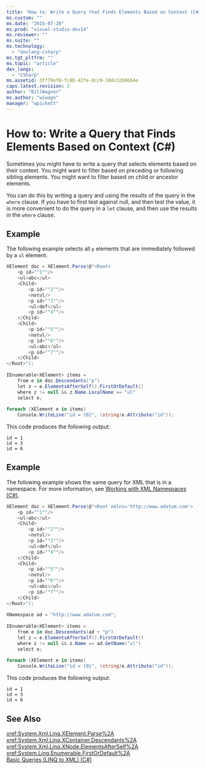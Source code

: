 ```yaml
---
title: "How to: Write a Query that Finds Elements Based on Context (C#) | Microsoft Docs"
ms.custom: ""
ms.date: "2015-07-20"
ms.prod: "visual-studio-dev14"
ms.reviewer: ""
ms.suite: ""
ms.technology: 
  - "devlang-csharp"
ms.tgt_pltfrm: ""
ms.topic: "article"
dev_langs: 
  - "CSharp"
ms.assetid: 3ff79ef0-fc8b-42fe-8cc0-10dc32b06b4e
caps.latest.revision: 3
author: "BillWagner"
ms.author: "wiwagn"
manager: "wpickett"
---
```

# How to: Write a Query that Finds Elements Based on Context (C#)
Sometimes you might have to write a query that selects elements based on their context. You might want to filter based on preceding or following sibling elements. You might want to filter based on child or ancestor elements.  
  
 You can do this by writing a query and using the results of the query in the `where` clause. If you have to first test against null, and then test the value, it is more convenient to do the query in a `let` clause, and then use the results in the `where` clause.  
  
## Example  
 The following example selects all `p` elements that are immediately followed by a `ul` element.  
  
```c#  
XElement doc = XElement.Parse(@"<Root>  
    <p id=""1""/>  
    <ul>abc</ul>  
    <Child>  
        <p id=""2""/>  
        <notul/>  
        <p id=""3""/>  
        <ul>def</ul>  
        <p id=""4""/>  
    </Child>  
    <Child>  
        <p id=""5""/>  
        <notul/>  
        <p id=""6""/>  
        <ul>abc</ul>  
        <p id=""7""/>  
    </Child>  
</Root>");  
  
IEnumerable<XElement> items =  
    from e in doc.Descendants("p")  
    let z = e.ElementsAfterSelf().FirstOrDefault()  
    where z != null && z.Name.LocalName == "ul"  
    select e;  
  
foreach (XElement e in items)  
    Console.WriteLine("id = {0}", (string)e.Attribute("id"));  
```  
  
 This code produces the following output:  
  
```  
id = 1  
id = 3  
id = 6  
```  
  
## Example  
 The following example shows the same query for XML that is in a namespace. For more information, see [Working with XML Namespaces (C#)](../../../../csharp/programming-guide/concepts/linq/working-with-xml-namespaces.md).  
  
```c#  
XElement doc = XElement.Parse(@"<Root xmlns='http://www.adatum.com'>  
    <p id=""1""/>  
    <ul>abc</ul>  
    <Child>  
        <p id=""2""/>  
        <notul/>  
        <p id=""3""/>  
        <ul>def</ul>  
        <p id=""4""/>  
    </Child>  
    <Child>  
        <p id=""5""/>  
        <notul/>  
        <p id=""6""/>  
        <ul>abc</ul>  
        <p id=""7""/>  
    </Child>  
</Root>");  
  
XNamespace ad = "http://www.adatum.com";  
  
IEnumerable<XElement> items =  
    from e in doc.Descendants(ad + "p")  
    let z = e.ElementsAfterSelf().FirstOrDefault()  
    where z != null && z.Name == ad.GetName("ul")  
    select e;  
  
foreach (XElement e in items)  
    Console.WriteLine("id = {0}", (string)e.Attribute("id"));  
```  
  
 This code produces the following output:  
  
```  
id = 1  
id = 3  
id = 6  
```  
  
## See Also  
 <xref:System.Xml.Linq.XElement.Parse%2A>   
 <xref:System.Xml.Linq.XContainer.Descendants%2A>   
 <xref:System.Xml.Linq.XNode.ElementsAfterSelf%2A>   
 <xref:System.Linq.Enumerable.FirstOrDefault%2A>   
 [Basic Queries (LINQ to XML) (C#)](../../../../csharp/programming-guide/concepts/linq/basic-queries-linq-to-xml.md)